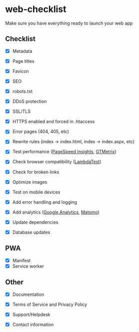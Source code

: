 # web-checklist
Make sure you have everything ready to launch your web app

## Checklist

- [x] Metadata
- [x] Page titles
- [x] Favicon
- [x] SEO
- [x] robots.txt
- [x] DDoS protection
- [x] SSL/TLS
- [x] HTTPS enabled and forced in .htaccess
- [x] Error pages (404, 405, etc)
- [x] Rewrite rules (index -> index.html, index -> index.aspx, etc)
- [x] Test performance ([PageSpeed Insights](https://developers.google.com/speed/pagespeed/insights/), [GTMetrix](https://gtmetrix.com/))
- [x] Check browser compatibility ([LambdaTest](https://www.lambdatest.com/))
- [x] Check for broken links
- [x] Optimize images
- [x] Test on mobile devices
- [x] Add error handling and logging
- [x] Add analytics ([Google Analytics](https://analytics.google.com/analytics/web/), [Matomo](https://matomo.org/))

- [x] Update dependencies
- [x] Database updates

## PWA
- [x] Manifest
- [x] Service worker

## Other
- [x] Documentation
- [x] Terms of Service and Privacy Policy
- [x] Support/Helpdesk
- [x] Contact information


